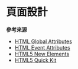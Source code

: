 # 頁面設計




**參考來源**

* [HTML Global Attributes](http://www.w3schools.com/tags/ref_standardattributes.asp)
* [HTML Event Attributes](http://www.w3schools.com/tags/ref_eventattributes.asp)
* [HTML5 New Elements](http://www.w3schools.com/html/html5_new_elements.asp)
* [HTML5 Quick Kit](http://www.quackit.com/html_5/tags/html_abbr_tag.cfm)
